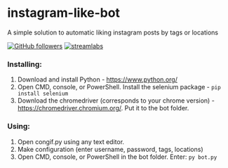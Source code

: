 # instagram-like-bot
A simple solution to automatic liking instagram posts by tags or locations

[![GitHub followers](https://img.shields.io/github/followers/Gunthersuper?label=Follow&style=social)](https://github.com/Gunthersuper)
[![streamlabs](https://img.shields.io/badge/Donate-%241-red)](https://streamlabs.com/gunther2/tip)


### Installing:
1. Download and install Python - https://www.python.org/
2. Open CMD, console, or PowerShell. Install the selenium package - `pip install selenium`
3. Download the chromedriver (corresponds to your chrome version) - https://chromedriver.chromium.org/. Put it to the bot folder.

### Using:
1. Open congif.py using any text editor.
2. Make configuration (enter username, password, tags, locations)
3. Open CMD, console, or PowerShell in the bot folder. Enter: `py bot.py`
